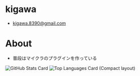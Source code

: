 # kigawa
* kigawa.8390@gmail.com

# About
* 普段はマイクラのプラグインを作っている


![GitHub Stats Card](https://github-readme-stats.vercel.app/api?username=kigawa01)
![Top Languages Card (Compact layout)](https://github-readme-stats.vercel.app/api/top-langs/?username=kigawa01&layout=compact)
